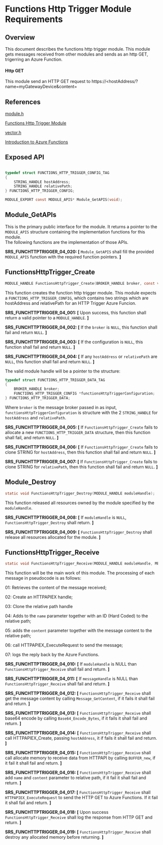 # Functions Http Trigger Module Requirements

## Overview
This document describes the functions http trigger module.  This module gets messages received from other modules and sends as an http GET, trigerring an Azure Function. 
 
#### Http GET 
This module send an HTTP GET request to https://<hostAddress/<relativepath>?name=myGatewayDevice&content=<MessageContentreceived>


## References
[module.h](../../../../devdoc/module.md)

[Functions Http Trigger Module](functionshttptrigger.md)

[vector.h](../../../../azure-c-shared-utility/c/inc/vector.h)

[Introduction to Azure Functions](https://azure.microsoft.com/en-us/blog/introducing-azure-functions/)

## Exposed API
```c

typedef struct FUNCTIONS_HTTP_TRIGGER_CONFIG_TAG
{
    STRING_HANDLE hostAddress;
	STRING_HANDLE relativePath;
} FUNCTIONS_HTTP_TRIGGER_CONFIG;

MODULE_EXPORT const MODULE_APIS* Module_GetAPIS(void);

```

## Module_GetAPIs

This is the primary public interface for the module.  It returns a pointer to 
the `MODULE_APIS` structure containing the implementation functions for this module.  
The following functions are the implementation of those APIs.

**SRS_FUNCHTTPTRIGGER_04_020: [** `Module_GetAPIS` shall fill the provided `MODULE_APIS` function with the required function pointers. **]**

## FunctionsHttpTrigger_Create
```C
MODULE_HANDLE FunctionsHttpTrigger_Create(BROKER_HANDLE broker, const void* configuration);
```

This function creates the function http trigger module.  This module expects a `FUNCTIONS_HTTP_TRIGGER_CONFIG`, which contains two strings which are hostAddress and relativePath
 for an HTTP Trigger Azure Funcion. 

**SRS_FUNCHTTPTRIGGER_04_001: [** Upon success, this function shall return a valid pointer to a `MODULE_HANDLE`. **]**

**SRS_FUNCHTTPTRIGGER_04_002: [** If the `broker` is `NULL`, this function shall fail and return `NULL`. **]**

**SRS_FUNCHTTPTRIGGER_04_003: [** If the configuration is `NULL`, this function shall fail and return `NULL`. **]**

**SRS_FUNCHTTPTRIGGER_04_004: [** If any `hostAddress` or `relativePath` are `NULL`, this function shall fail and return `NULL`. **]**

The valid module handle will be a pointer to the structure:

```C
typedef struct FUNCTIONS_HTTP_TRIGGER_DATA_TAG
{
	BROKER_HANDLE broker;
	FUNCTIONS_HTTP_TRIGGER_CONFIG *functionsHttpTriggerConfiguration;
} FUNCTIONS_HTTP_TRIGGER_DATA;
```    

Where `broker` is the message broker passed in as input, `functionsHttpTriggerConfiguration` is structure with the 2 `STRING_HANDLE` for
`hostAddress` and `relativePath`.

**SRS_FUNCHTTPTRIGGER_04_005: [** If `FunctionsHttpTrigger_Create` fails to allocate a new `FUNCTIONS_HTTP_TRIGGER_DATA` structure, then this function shall fail, and return `NULL`. **]**

**SRS_FUNCHTTPTRIGGER_04_006: [** If `FunctionsHttpTrigger_Create` fails to clone STRING for `hostAddress`, then this function shall fail and return `NULL`. **]**

**SRS_FUNCHTTPTRIGGER_04_007: [** If `FunctionsHttpTrigger_Create` fails to clone STRING for `relativePath`, then this function shall fail and return `NULL`. **]**


## Module_Destroy
```C
static void FunctionsHttpTrigger_Destroy(MODULE_HANDLE moduleHandle);
```

This function released all resources owned by the module specified by the `moduleHandle`.

**SRS_FUNCHTTPTRIGGER_04_008: [** If `moduleHandle` is `NULL`, `FunctionsHttpTrigger_Destroy` shall return. **]**

**SRS_FUNCHTTPTRIGGER_04_009: [** `FunctionsHttpTrigger_Destroy` shall release all resources allocated for the module. **]**



## FunctionsHttpTrigger_Receive
```C
static void FunctionsHttpTrigger_Receive(MODULE_HANDLE moduleHandle, MESSAGE_HANDLE messageHandle);
```

This function will be the main work of this module. The processing of each 
message in pseudocode is as follows:


01: Retrieves the content of the message received;

02: Create an HTTPAPIEX handle;

03: Clone the relative path handle

04: Adds to the  `name` parameter together with an ID (Hard Coded) to the relative path;

05: adds the `content` parameter together with the message content to the relative path;

06: call HTTPAPIEX_ExecuteRequest to send the message;

07: logs the reply back by the Azure Functions.


**SRS_FUNCHTTPTRIGGER_04_010: [** If `moduleHandle` is NULL than `FunctionsHttpTrigger_Receive` shall fail and return. **]**

**SRS_FUNCHTTPTRIGGER_04_011: [** If `messageHandle` is NULL than `FunctionsHttpTrigger_Receive` shall fail and return. **]**

**SRS_FUNCHTTPTRIGGER_04_012: [** `FunctionsHttpTrigger_Receive` shall get the message content by calling  `Message_GetContent`, if it fails it shall fail and return. **]**

**SRS_FUNCHTTPTRIGGER_04_013: [** `FunctionsHttpTrigger_Receive` shall base64 encode by calling `Base64_Encode_Bytes`, if it fails it shall fail and return. **]**


**SRS_FUNCHTTPTRIGGER_04_014: [** `FunctionsHttpTrigger_Receive` shall call HTTPAPIEX_Create, passing `hostAddress`, it if fails it shall fail and return.  **]**

**SRS_FUNCHTTPTRIGGER_04_015: [** `FunctionsHttpTrigger_Receive` shall call allocate memory to receive data from HTTPAPI by calling `BUFFER_new`, if it fail it shall fail and return.  **]**

**SRS_FUNCHTTPTRIGGER_04_016: [** `FunctionsHttpTrigger_Receive` shall add `name` and `content` parameter to relative path, if it fail it shall fail and return.  **]**

**SRS_FUNCHTTPTRIGGER_04_017: [** `FunctionsHttpTrigger_Receive` shall `HTTPAPIEX_ExecuteRequest` to send the HTTP GET to Azure Functions. If it fail it shall fail and return.  **]**

**SRS_FUNCHTTPTRIGGER_04_018: [** Upon success `FunctionsHttpTrigger_Receive` shall log the response from HTTP GET and return.  **]**

**SRS_FUNCHTTPTRIGGER_04_019: [** `FunctionsHttpTrigger_Receive` shall destroy any allocated memory before returning. **]**

